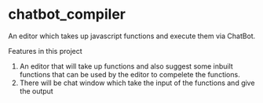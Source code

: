 # chatbot_compiler
An editor which takes up javascript functions and execute them via ChatBot.

Features in this project
1. An editor that will take up functions and also suggest some inbuilt functions that can be used by the editor to compelete the functions.
2. There will be chat window which take the input of the functions and give the output 
